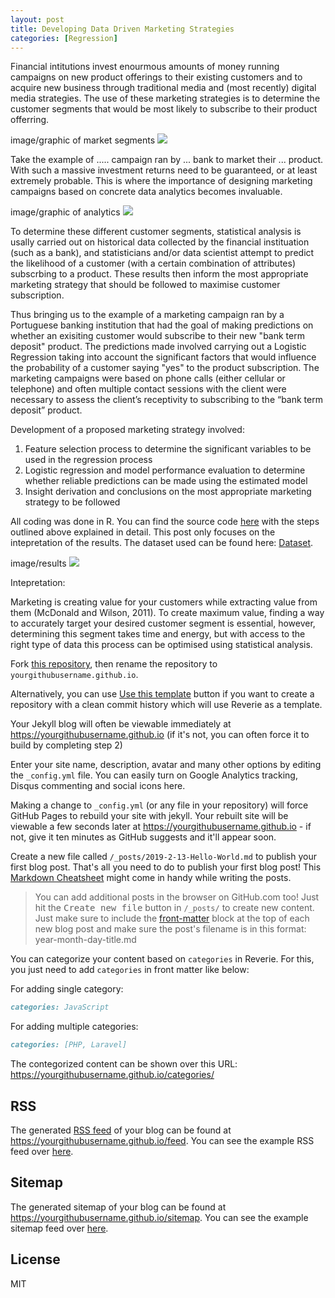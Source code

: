 ```yaml
---
layout: post
title: Developing Data Driven Marketing Strategies 
categories: [Regression]
---
```


Financial intitutions invest enourmous amounts of money running campaigns on new product offerings to their existing customers and to acquire new business through traditional media and (most recently) digital media strategies. The use of these marketing strategies is to determine the customer segments that would be most likely to subscribe to their product offerring. 

image/graphic of market segments
![](/images/reverie-demo.png)

Take the example of ..... campaign ran by ... bank to market their ... product. With such a massive investment returns need to be guaranteed, or at least extremely probable. This is where the importance of designing marketing campaigns based on concrete data analytics becomes invaluable. 

image/graphic of analytics 
![](/images/reverie-demo.png)

To determine these different customer segments, statistical analysis is usally carried out on historical data collected by the financial instituation (such as a bank), and statisticians and/or data scientist attempt to predict the likelihood of a customer (with a certain combination of attributes) subscrbing to a product. These results then inform the most appropriate marketing strategy that should be followed to maximise customer subscription. 

Thus bringing us to the example of a marketing campaign ran by a Portuguese banking institution that had the goal of making predictions on whether an exisiting customer would subscribe to their new "bank term deposit" product. The predictions made involved carrying out a Logistic Regression taking into account the significant factors that would influence the probability of a customer saying "yes" to the product subscription. The marketing campaigns were based on phone calls (either cellular or telephone) and often multiple contact sessions with the client were necessary to assess the client’s receptivity to subscribing to the “bank term deposit” product.

Development of a proposed marketing strategy involved:
1. Feature selection process to determine the significant variables to be used in the regression process
2. Logistic regression and model performance evaluation to determine whether reliable predictions can be made using the estimated model
3. Insight derivation and conclusions on the most appropriate marketing strategy to be followed

All coding was done in R. You can find the source code  [here](https://github.com/code-with-roz/Bank-Marketing-Dataset.git) with the steps outlined above explained in detail. This post only focuses on the intepretation of the results. The dataset used can be found here: [Dataset](http://archive.ics.uci.edu/ml/datasets/Bank+Marketing). 

image/results
![](/images/reverie-demo.png)

Intepretation:



Marketing is creating value for your customers while extracting value from them (McDonald and Wilson, 2011). To create maximum value, finding a way to accurately target your desired customer segment is essential, however, determining this segment takes time and energy, but with access to the right type of data this process can be optimised using statistical analysis.



















Fork [this repository](https://github.com/amitmerchant1990/reverie), then rename the repository to `yourgithubusername.github.io`.

Alternatively, you can use [Use this template](https://github.com/amitmerchant1990/reverie/generate) button if you want to create a repository with a clean commit history which will use Reverie as a template.

Your Jekyll blog will often be viewable immediately at <https://yourgithubusername.github.io> (if it's not, you can often force it to build by completing step 2)

Enter your site name, description, avatar and many other options by editing the `_config.yml` file. You can easily turn on Google Analytics tracking, Disqus commenting and social icons here.

Making a change to `_config.yml` (or any file in your repository) will force GitHub Pages to rebuild your site with jekyll. Your rebuilt site will be viewable a few seconds later at <https://yourgithubusername.github.io> - if not, give it ten minutes as GitHub suggests and it'll appear soon.

Create a new file called `/_posts/2019-2-13-Hello-World.md` to publish your first blog post. That's all you need to do to publish your first blog post! This [Markdown Cheatsheet](https://github.com/adam-p/markdown-here/wiki/Markdown-Cheatsheet) might come in handy while writing the posts.

> You can add additional posts in the browser on GitHub.com too! Just hit the <kbd>Create new file</kbd> button in `/_posts/` to create new content. Just make sure to include the [front-matter](http://jekyllrb.com/docs/frontmatter/) block at the top of each new blog post and make sure the post's filename is in this format: year-month-day-title.md





You can categorize your content based on `categories` in Reverie. For this, you just need to add `categories` in front matter like below:

For adding single category:

```md
categories: JavaScript
```

For adding multiple categories:

```md
categories: [PHP, Laravel]
```

The contegorized content can be shown over this URL: <https://yourgithubusername.github.io/categories/>

## RSS

The generated [RSS feed](https://en.wikipedia.org/wiki/RSS) of your blog can be found at <https://yourgithubusername.github.io/feed>. You can see the example RSS feed over [here](https://www.amitmerchant.com/reverie/feed).

## Sitemap

The generated sitemap of your blog can be found at <https://yourgithubusername.github.io/sitemap>. You can see the example sitemap feed over [here](https://www.amitmerchant.com/reverie/sitemap).

## License

MIT


